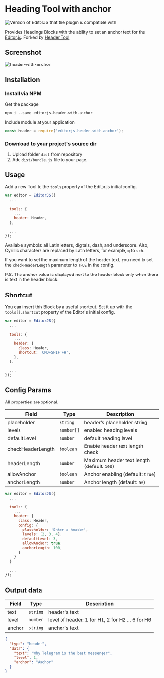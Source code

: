 # Heading Tool with anchor

![Version of EditorJS that the plugin is compatible with](https://badgen.net/badge/Editor.js/v2.0/blue)

Provides Headings Blocks with the ability to set an anchor text for the [Editor.js](https://ifmo.su/editor). Forked by [Header Tool](https://github.com/editor-js/header)

## Screenshot
![header-with-anchor](https://user-images.githubusercontent.com/12189769/91700694-f1998c00-eb7e-11ea-9cfe-4662924afa72.jpg)

## Installation

### Install via NPM

Get the package

```shell
npm i --save editorjs-header-with-anchor
```

Include module at your application

```javascript
const Header = require('editorjs-header-with-anchor');
```

### Download to your project's source dir

1. Upload folder `dist` from repository
2. Add `dist/bundle.js` file to your page.


## Usage

Add a new Tool to the `tools` property of the Editor.js initial config.

```javascript
var editor = EditorJS({
  ...

  tools: {
    ...
    header: Header,
  },

  ...
});
```
Available symbols: all Latin letters, digitals, dash, and underscore. Also, Cyrillic characters are replaced
by Latin letters, for example, `щ` to `sch`. 

If you want to set the maximum length of the header text, you need to set the `checkHeaderLength` parameter to `TRUE` in the config.

P.S. The anchor value is displayed next to the header block only when there is text in the header block.

## Shortcut

You can insert this Block by a useful shortcut. Set it up with the `tools[].shortcut` property of the Editor's initial config.

```javascript
var editor = EditorJS({
  ...

  tools: {
    ...
    header: {
      class: Header,
      shortcut: 'CMD+SHIFT+H',
    },
  },

  ...
});
```

## Config Params

All properties are optional.


| Field             | Type       | Description                                 |
| ----------------- | ---------- | ------------------------------------------- |
| placeholder       | `string`   | header's placeholder string                 |
| levels            | `number[]` | enabled heading levels                      |
| defaultLevel      | `number`   | default heading level                       |
| checkHeaderLength | `boolean`  | Enable header text length check             |
| headerLength      | `number`   | Maximum header text length (default: `100`) |
| allowAnchor       | `boolean`  | Anchor enabling (default: `true`)           |
| anchorLength      | `number`   | Anchor length (default: `50`)               |

```javascript
var editor = EditorJS({
  ...

  tools: {
    ...
    header: {
      class: Header,
      config: {
        placeholder: 'Enter a header',
        levels: [2, 3, 4],
        defaultLevel: 3,
        allowAnchor: true,
        anchorLength: 100,
      }
    }
  }

  ...
});
```

## Output data

| Field  | Type     | Description                                      |
| ------ | -------- | ------------------------------------------------ |
| text   | `string` | header's text                                    |
| level  | `number` | level of header: 1 for H1, 2 for H2 ... 6 for H6 |
| anchor | `string` | anchor's text                                    |

```json
{
  "type": "header",
  "data": {
    "text": "Why Telegram is the best messenger",
    "level": 2,
    "anchor": "Anchor"
  }
}
```
